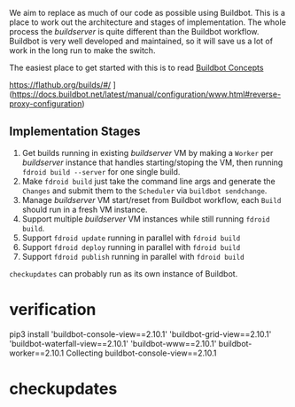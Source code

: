 We aim to replace as much of our code as possible using Buildbot.  This is a place to work out the architecture and stages of implementation.  The whole process the _buildserver_ is quite different than the Buildbot workflow.  Buildbot is very well developed and maintained, so it will save us a lot of work in the long run to make the switch.

The easiest place to get started with this is to read [Buildbot Concepts](https://docs.buildbot.net/current/manual/concepts.html)


https://flathub.org/builds/#/
](https://docs.buildbot.net/latest/manual/configuration/www.html#reverse-proxy-configuration)


## Implementation Stages

1. Get builds running in existing _buildserver_ VM by making a `Worker` per _buildserver_ instance that handles starting/stoping the VM, then running `fdroid build --server` for one single build.
2. Make `fdroid build` just take the command line args and generate the `Changes` and submit them to the `Scheduler` via `buildbot sendchange`.
3. Manage _buildserver_ VM start/reset from Buildbot workflow, each `Build` should run in a fresh VM instance.
4. Support multiple _buildserver_ VM instances while still running `fdroid build`.
5. Support `fdroid update` running in parallel with `fdroid build`
6. Support `fdroid deploy` running in parallel with `fdroid build`
7. Support `fdroid publish` running in parallel with `fdroid build`

`checkupdates` can probably run as its own instance of Buildbot.



# verification

pip3 install         'buildbot-console-view==2.10.1'         'buildbot-grid-view==2.10.1'         'buildbot-waterfall-view==2.10.1'         'buildbot-www==2.10.1' buildbot-worker==2.10.1
Collecting buildbot-console-view==2.10.1



# checkupdates

